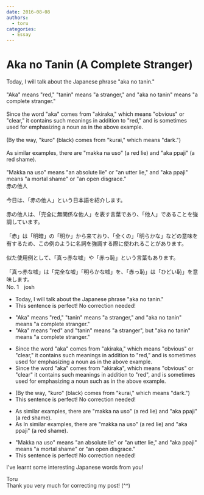 ```yaml
---
date: 2016-08-08
authors:
  - toru
categories:
  - Essay
---
```


<h1 id="subject_show">Aka no Tanin (A Complete Stranger)</h1>
<div class="date" hidden>Aug 8, 2016 19:30</div>
<div id="post"><div id="body_show_ori">
Today, I will talk about the Japanese phrase "aka no tanin."<br/><br/>"Aka" means "red," "tanin" means "a stranger," and "aka no tanin" means "a complete stranger."<br/><br/>Since the word "aka" comes from "akiraka," which means "obvious" or "clear," it contains such meanings in addition to "red," and is sometimes used for emphasizing a noun as in the above example.<br/><br/>(By the way, "kuro" (black) comes from "kurai," which means "dark.")<br/><br/>As similar examples, there are "makka na uso" (a red lie) and "aka ppaji" (a red shame).<br/><br/>"Makka na uso" means "an absolute lie" or "an utter lie," and "aka ppaji" means "a mortal shame" or "an open disgrace."
</div></div>

<!-- more -->

<div id="post_ja"><div id="body_show_mo">
赤の他人<br/><br/>今日は、「赤の他人」という日本語を紹介します。<br/><br/>赤の他人は、「完全に無関係な他人」を表す言葉であり、「他人」であることを強調しています。<br/><br/>「赤」は「明暗」の「明か」から来ており、「全くの」「明らかな」などの意味を有するため、この例のように名詞を強調する際に使われることがあります。<br/><br/>似た使用例として、「真っ赤な嘘」や「赤っ恥」という言葉もあります。<br/><br/>「真っ赤な嘘」は「完全な嘘」「明らかな嘘」を、「赤っ恥」は「ひどい恥」を意味します。
</div></div>
<div id="block"><div class="first_name"> No. 1　<span class="just_name">josh</span></div><div id="block2">
<ul class="correction_field">
<li class="incorrect">Today, I will talk about the Japanese phrase "aka no tanin."</li>
<li class="corrected perfect">This sentence is perfect! No correction needed!</li>
</ul>
<ul class="correction_field">
<li class="incorrect">"Aka" means "red," "tanin" means "a stranger," and "aka no tanin" means "a complete stranger."</li>
<li class="corrected correct">
"Aka" means "red"<span class="f_red"> </span><span class="f_blue">and </span>"tanin" means "a stranger"<span class="f_red">,</span> <span class="f_blue">but</span> "aka no tanin" means "a complete stranger."
</li>
</ul>
<ul class="correction_field">
<li class="incorrect">Since the word "aka" comes from "akiraka," which means "obvious" or "clear," it contains such meanings in addition to "red," and is sometimes used for emphasizing a noun as in the above example.</li>
<li class="corrected correct">
Since the word "aka" comes from "akiraka"<span class="f_red">,</span> which means "obvious" or "clear" <span class="sline">it contains such meanings</span> in addition to "red"<span class="f_red">,</span> and is sometimes used for emphasizing a noun <span class="f_blue">such </span>as in the above example.
</li>
</ul>
<ul class="correction_field">
<li class="incorrect">(By the way, "kuro" (black) comes from "kurai," which means "dark.")</li>
<li class="corrected perfect">This sentence is perfect! No correction needed!</li>
</ul>
<ul class="correction_field">
<li class="incorrect">As similar examples, there are "makka na uso" (a red lie) and "aka ppaji" (a red shame).</li>
<li class="corrected correct">
<span class="sline">As</span><span class="f_blue"> In</span> similar examples, there are "makka na uso" (a red lie) and "aka ppaji" (a red shame).
</li>
</ul>
<ul class="correction_field">
<li class="incorrect">"Makka na uso" means "an absolute lie" or "an utter lie," and "aka ppaji" means "a mortal shame" or "an open disgrace."</li>
<li class="corrected perfect">This sentence is perfect! No correction needed!</li>
</ul>
<p class="comment_small">
 I've learnt some interesting Japanese words from you!
</p>

</div><div class="name"><span class="just_name">Toru</span><br>
Thank you very much for correcting my post! (^^)
</div>
</div>
